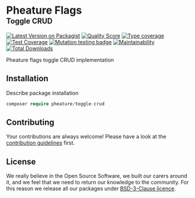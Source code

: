 # Pheature Flags <br><sub><sup>Toggle CRUD</sup></sub>

[![Latest Version on Packagist][ico-version]][link-packagist]
[![Quality Score][ico-code-quality]][link-code-quality]
[![Type coverage][ico-psalm]][link-psalm]
[![Test Coverage][ico-coverage]][link-coverage]
[![Mutation testing badge][ico-mutant]][link-mutant]
[![Maintainability][ico-maintain]][link-maintain]
[![Total Downloads][ico-downloads]][link-downloads]

Pheature flags toggle CRUD implementation

## Installation

Describe package installation

```php
composer require pheature/toggle-crud
```

## Contributing

Your contributions are always welcome! Please have a look at the [contribution guidelines](./CONTRIBUTING.md) first.

## License

We really believe in the Open Source Software, we built our carers around it, and we feel that we need to return our
knowledge to the community. For this reason we release all our packages under [BSD-3-Clause licence](./LICENSE.md). 

[ico-version]: https://img.shields.io/packagist/v/pheature/toggle-crud.svg?style=flat-square
[link-packagist]: https://packagist.org/packages/pheature/toggle-crud
[ico-downloads]: https://img.shields.io/packagist/dt/pheature/toggle-crud.svg?style=flat-square
[link-downloads]: https://packagist.org/packages/pheature/toggle-crud
[ico-coverage]: https://codecov.io/gh/pheature-flags/toggle-crud/branch/1.0.x/graph/badge.svg?token=DTQIQUZ106
[link-coverage]: https://codecov.io/gh/pheature-flags/toggle-crud
[ico-maintain]: https://api.codeclimate.com/v1/badges/e6d9ef290523229a1a0e/maintainability
[link-maintain]: https://codeclimate.com/github/pheature-flags/toggle-crud/maintainability
[ico-code-quality]: https://img.shields.io/scrutinizer/g/pheature-flags/toggle-crud.svg?style=flat-square
[link-code-quality]: https://scrutinizer-ci.com/g/pheature-flags/toggle-crud/badges/coverage.png?b=master
[ico-psalm]: https://shepherd.dev/github/pheature-flags/toggle-crud/coverage.svg
[link-psalm]: https://shepherd.dev/github/pheature-flags/toggle-crud
[ico-mutant]: https://img.shields.io/endpoint?style=flat&url=https%3A%2F%2Fbadge-api.stryker-mutator.io%2Fgithub.com%2Fpheature-flags%2Ftoggle-crud%2F1.0.x
[link-mutant]: https://dashboard.stryker-mutator.io/reports/github.com/pheature-flags/toggle-crud/1.0.x
